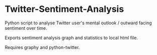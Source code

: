 Twitter-Sentiment-Analysis
==========================

Python script to analyse Twitter user's mental outlook / outward facing sentiment over time.

Exports sentiment analysis graph and statistics to local html file.

Requires graphy and python-twitter.

